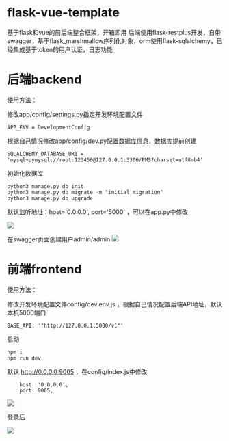 # flask-vue-template
基于flask和vue的前后端整合框架，开箱即用
后端使用flask-restplus开发，自带swagger，基于flask_marshmallow序列化对象，orm使用flask-sqlalchemy，已经集成基于token的用户认证，日志功能

# 后端backend

使用方法：

修改app/config/settings.py指定开发环境配置文件
```
APP_ENV = DevelopmentConfig
```

根据自己情况修改app/config/dev.py配置数据库信息，数据库提前创建
```
SQLALCHEMY_DATABASE_URI = 'mysql+pymysql://root:123456@127.0.0.1:3306/PMS?charset=utf8mb4'
```

初始化数据库
```
python3 manage.py db init
python3 manage.py db migrate -m "initial migration"
python3 manage.py db upgrade
```

默认监听地址：host='0.0.0.0', port='5000' ，可以在app.py中修改

![](https://github.com/fish2018/flask-vue-template/blob/master/img/backend.jpg)

在swagger页面创建用户admin/admin
![](https://github.com/fish2018/flask-vue-template/blob/master/img/backend2.jpg)

# 前端frontend

使用方法：

修改开发环境配置文件config/dev.env.js ，根据自己情况配置后端API地址，默认本机5000端口
```
BASE_API: '"http://127.0.0.1:5000/v1"'
```

启动
```
npm i
npm run dev
```

默认 http://0.0.0.0:9005 ，在config/index.js中修改
```
    host: '0.0.0.0',
    port: 9005,
```

![](https://github.com/fish2018/flask-vue-template/blob/master/img/frontend.jpg)

登录后

![](https://github.com/fish2018/flask-vue-template/blob/master/img/frontend2.jpg)
